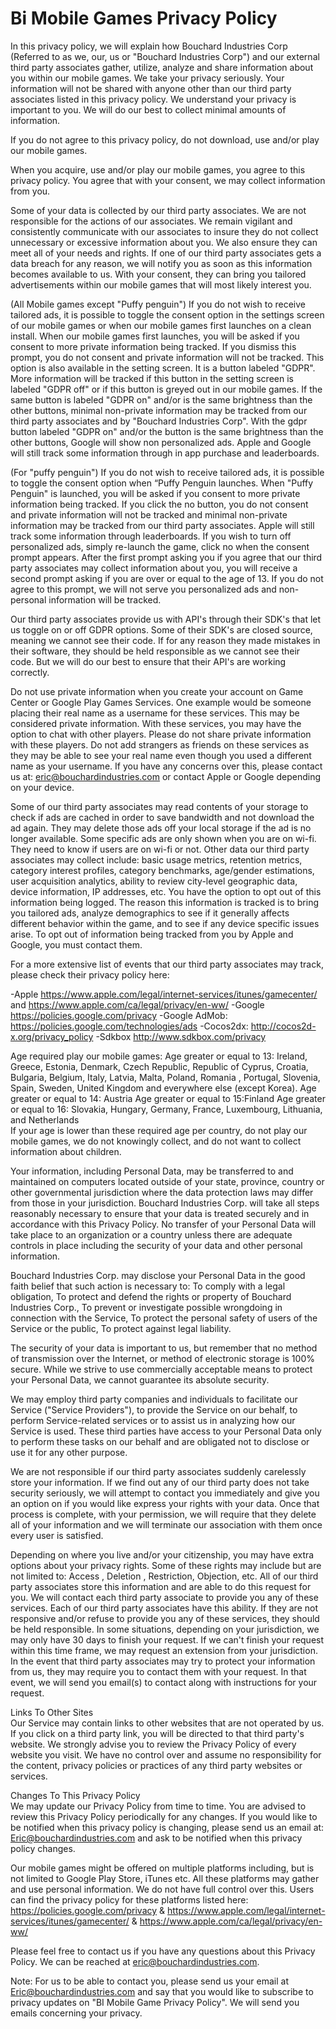 # Bi Mobile Games Privacy Policy

In this privacy policy, we will explain how Bouchard Industries Corp (Referred to as we, our, us or "Bouchard Industries Corp") and our external third party associates gather, utilize, analyze and share information about you within our mobile games. We take your privacy seriously. Your information will not be shared with anyone other than our third party associates listed in this privacy policy. We understand your privacy is important to you. We will do our best to collect minimal amounts of information.

If you do not agree to this privacy policy, do not download, use and/or play our mobile games. 

When you acquire, use and/or play our mobile games, you agree to this privacy policy. You agree that with your consent, we may collect information from you. 

Some of your data is collected by our third party associates. We are not responsible for the actions of our associates. We remain vigilant and consistently communicate with our associates to insure they do not collect unnecessary or excessive information about you. We also ensure they can meet all of your needs and rights. If one of our third party associates gets a data breach for any reason, we will notify you as soon as this information becomes available to us. With your consent, they can bring you tailored advertisements within our mobile games that will most likely interest you.

(All Mobile games except "Puffy penguin")
If you do not wish to receive tailored ads, it is possible to toggle the consent option in the settings screen of our mobile games or when our mobile games first launches on a clean install. When our mobile games first launches, you will be asked if you consent to more private information being tracked. If you dismiss this prompt, you do not consent and private information will not be tracked. This option is also available in the setting screen. It is a button labeled "GDPR". More information will be tracked if this button in the setting screen is labeled "GDPR off" or if this button is greyed out in our mobile games. If the same button is labeled "GDPR on" and/or is the same brightness than the other buttons, minimal non-private information may be tracked from our third party associates and by "Bouchard Industries Corp". With the gdpr button labeled "GDPR on" and/or the button is the same brightness than the other buttons, Google will show non personalized ads. Apple and Google will still track some information through in app purchase and leaderboards.

(For "puffy penguin")
If you do not wish to receive tailored ads, it is possible to toggle the consent option when “Puffy Penguin launches. When "Puffy Penguin" is launched, you will be asked if you consent to more private information being tracked. If you click the no button, you do not consent and private information will not be tracked and minimal non-private information may be tracked from our third party associates. Apple will still track some information through leaderboards. If you wish to turn off personalized ads, simply re-launch the game, click no when the consent prompt appears. After the first prompt asking you if you agree that our third party associates may collect information about you, you will receive a second prompt asking if you are over or equal to the age of 13. If you do not agree to this prompt, we will not serve you personalized ads and non-personal information will be tracked.

Our third party associates provide us with API's through their SDK's that let us toggle on or off GDPR options. Some of their SDK's are closed source, meaning we cannot see their code. If for any reason they made mistakes in their software, they should be held responsible as we cannot see their code. But we will do our best to ensure that their API's are working correctly. 

Do not use private information when you create your account on Game Center or Google Play Games Services. One example would be someone placing their real name as a username for these services. This may be considered private information. With these services, you may have the option to chat with other players. Please do not share private information with these players. Do not add strangers as friends on these services as they may be able to see your real name even though you used a different name as your username. If you have any concerns over this, please contact us at: eric@bouchardindustries.com or contact Apple or Google depending on your device.

Some of our third party associates may read contents of your storage to check if ads are cached in order to save bandwidth and not download the ad again. They may delete those ads off your local storage if the ad is no longer available. Some specific ads are only shown when you are on wi-fi. They need to know if users are on wi-fi or not. Other data our third party associates may collect include: basic usage metrics, retention metrics, category interest profiles, category benchmarks, age/gender estimations, user acquisition analytics, ability to review city-level geographic data, device information, IP addresses, etc. You have the option to opt out of this information being logged. The reason this information is tracked is to bring you tailored ads, analyze demographics to see if it generally affects different behavior within the game, and to see if any device specific issues arise. To opt out of information being tracked from you by Apple and Google, you must contact them.

For a more extensive list of events that our third party associates may track, please check their privacy policy here: 

-Apple https://www.apple.com/legal/internet-services/itunes/gamecenter/ and https://www.apple.com/ca/legal/privacy/en-ww/ 
-Google https://policies.google.com/privacy 
-Google AdMob: https://policies.google.com/technologies/ads
-Cocos2dx: http://cocos2d-x.org/privacy_policy 
-Sdkbox http://www.sdkbox.com/privacy  

Age required play our mobile games:
Age greater or equal to 13: Ireland, Greece, Estonia, Denmark, Czech Republic, Republic of Cyprus, Croatia, Bulgaria, Belgium, Italy, Latvia, Malta, Poland, Romania , Portugal, Slovenia, Spain, Sweden, United Kingdom and everywhere else (except Korea). 
Age greater or equal to 14: Austria 
Age greater or equal to 15:Finland 
Age greater or equal to 16: Slovakia, Hungary, Germany, France, Luxembourg, Lithuania, and Netherlands  
If your age is lower than these required age per country, do not play our mobile games, we do not knowingly collect, and do not want to collect information about children.  

Your information, including Personal Data, may be transferred to and maintained on computers located outside of your state, province, country or other governmental jurisdiction where the data protection laws may differ from those in your jurisdiction. Bouchard Industries Corp. will take all steps reasonably necessary to ensure that your data is treated securely and in accordance with this Privacy Policy. No transfer of your Personal Data will take place to an organization or a country unless there are adequate controls in place including the security of your data and other personal information. 

Bouchard Industries Corp. may disclose your Personal Data in the good faith belief that such action is necessary to: To comply with a legal obligation, To protect and defend the rights or property of Bouchard Industries Corp., To prevent or investigate possible wrongdoing in connection with the Service, To protect the personal safety of users of the Service or the public, To protect against legal liability. 

The security of your data is important to us, but remember that no method of transmission over the Internet, or method of electronic storage is 100% secure. While we strive to use commercially acceptable means to protect your Personal Data, we cannot guarantee its absolute security. 

We may employ third party companies and individuals to facilitate our Service ("Service Providers"), to provide the Service on our behalf, to perform Service-related services or to assist us in analyzing how our Service is used. These third parties have access to your Personal Data only to perform these tasks on our behalf and are obligated not to disclose or use it for any other purpose. 

We are not responsible if our third party associates suddenly carelessly store your information. If we find out any of our third party does not take security seriously, we will attempt to contact you immediately and give you an option on if you would like express your rights with your data. Once that process is complete, with your permission, we will require that they delete all of your information and we will terminate our association with them once every user is satisfied. 

Depending on where you live and/or your citizenship, you may have extra options about your privacy rights. Some of these rights may include but are not limited to: Access , Deletion , Restriction, Objection, etc. All of our third party associates store this information and are able to do this request for you. We will contact each third party associate to provide you any of these services. Each of our third party associates have this ability. If they are not responsive and/or refuse to provide you any of these services, they should be held responsible. In some situations, depending on your jurisdiction, we may only have 30 days to finish your request. If we can't finish your request within this time frame, we may request an extension from your jurisdiction. In the event that third party associates may try to protect your information from us, they may require you to contact them with your request. In that event, we will send you email(s) to contact along with instructions for your request.

Links To Other Sites  
Our Service may contain links to other websites that are not operated by us. If you click on a third party link, you will be directed to that third party's website. We strongly advise you to review the Privacy Policy of every website you visit. We have no control over and assume no responsibility for the content, privacy policies or practices of any third party websites or services. 

Changes To This Privacy Policy  
We may update our Privacy Policy from time to time. You are advised to review this Privacy Policy periodically for any changes. If you would like to be notified when this privacy policy is changing, please send us an email at: Eric@bouchardindustries.com and ask to be notified when this privacy policy changes.

Our mobile games might be offered on multiple platforms including, but is not limited to Google Play Store, iTunes etc. All these platforms may gather and use personal information. We do not have full control over this. Users can find the privacy policy for these platforms listed here: https://policies.google.com/privacy & https://www.apple.com/legal/internet-services/itunes/gamecenter/ & https://www.apple.com/ca/legal/privacy/en-ww/ 

Please feel free to contact us if you have any questions about this Privacy Policy. We can be reached at eric@bouchardindustries.com. 
 
Note: For us to be able to contact you, please send us your email at Eric@bouchardindustries.com and say that you would like to subscribe to privacy updates on "BI Mobile Game Privacy Policy". We will send you emails concerning your privacy.
